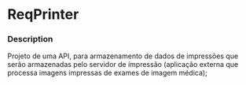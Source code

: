 # ReqPrinter

### Description

Projeto de uma API, para armazenamento de dados de impressões que serão armazenadas pelo servidor de impressão (aplicação externa que processa imagens impressas de exames de imagem médica); 